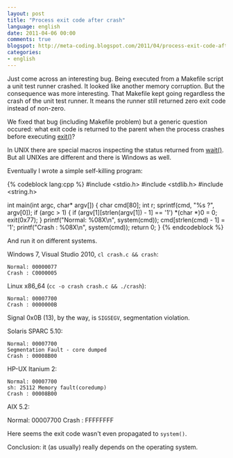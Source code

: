 ```yaml
---
layout: post
title: "Process exit code after crash"
language: english
date: 2011-04-06 00:00
comments: true
blogspot: http://meta-coding.blogspot.com/2011/04/process-exit-code-after-crash.html
categories: 
- english
---
```

Just come across an interesting bug. Being executed from a Makefile script a unit test runner crashed. It looked like another memory corruption. But the consequence was more interesting. That Makefile kept going regardless the crash of the unit test runner. It means the runner still returned zero exit code instead of non-zero.

We fixed that bug (including Makefile problem) but a generic question occured: what exit code is returned to the parent when the process crashes before executing [exit()][]?

[exit()]: http://linux.die.net/man/3/exit

In UNIX there are special macros inspecting the status returned from [wait()][]. But all UNIXes are different and there is Windows as well.

[wait()]: http://linux.die.net/man/2/wait

Eventually I wrote a simple self-killing program:

{% codeblock lang:cpp %}
#include <stdio.h>
#include <stdlib.h>
#include <string.h>

int main(int argc, char* argv[]) {
  char cmd[80];
  int r;
  sprintf(cmd, "%s ?", argv[0]);
  if (argc > 1) {
    if (argv[1][strlen(argv[1]) - 1] == '1')
      *(char *)0 = 0;
    exit(0x77);
  }
  printf("Normal: %08X\n", system(cmd));
  cmd[strlen(cmd) - 1] = '1';
  printf("Crash : %08X\n", system(cmd));
  return 0;
}
{% endcodeblock %}

And run it on different systems.

Windows 7, Visual Studio 2010, `cl crash.c && crash`:

    Normal: 00000077
    Crash : C0000005

Linux x86_64 (`cc -o crash crash.c && ./crash`):

    Normal: 00007700
    Crash : 0000000B

Signal 0x0B (13), by the way, is `SIGSEGV`, segmentation violation.

Solaris SPARC 5.10:

    Normal: 00007700
    Segmentation Fault - core dumped
    Crash : 00008B00

HP-UX Itanium 2:

    Normal: 00007700
    sh: 25112 Memory fault(coredump)
    Crash : 00008B00

AIX 5.2:

Normal: 00007700
Crash : FFFFFFFF

Here seems the exit code wasn't even propagated to `system()`.

Conclusion: it (as usually) really depends on the operating system.
